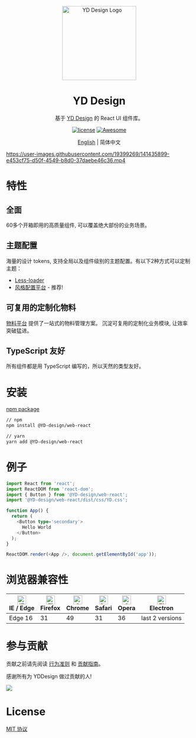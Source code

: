 <!--
 * @Author: 唐王瑶
 * @Email：tangwangyao@hualala.com
 * @Date: 2022-06-10 21:05:32
 * @Description: 页面/组件/功能的描述
 * @FilePath: /YD-design/README.zh-CN.md
-->
<div align="center">
  <a href="https://YD.design" target="_blank">
    <img alt="YD Design Logo" width="200" src="https://avatars.githubusercontent.com/u/64576149?s=200&v=4"/>
  </a>
</div>

<div align="center">
  <h1>YD Design</h1>
</div>

<div align="center">

基于 [YD Design](https://YD.design/) 的 React UI 组件库。

[![license](https://img.shields.io/badge/license-MIT-blue.svg)](https://github.com/YD-design/YD-design/blob/main/LICENSE)
[![Awesome](https://cdn.rawgit.com/sindresorhus/awesome/d7305f38d29fed78fa85652e3a63e154dd8e8829/media/badge.svg)](https://github.com/YD-design/awesome-YD)

</div>

<div align="center">

[English](./README.md) | 简体中文

</div>

https://user-images.githubusercontent.com/19399269/141435899-e453cf75-d50f-4549-b8d0-37daebe46c36.mp4

# 特性

## 全面

60多个开箱即用的高质量组件, 可以覆盖绝大部份的业务场景。

## 主题配置

海量的设计 tokens, 支持全局以及组件级别的主题配置。有以下2种方式可以定制主题：

* [Less-loader](https://YD.design/react/docs/theme)
* [风格配置平台](https://YD.design/themes) - 推荐!

## 可复用的定制化物料 

[物料平台](https://YD.design/material/) 提供了一站式的物料管理方案。 沉淀可复用的定制化业务模块, 让效率突破猛进。

## TypeScript 友好

所有组件都是用 TypeScript 编写的，所以天然的类型友好。


# 安装

[npm package](https://www.npmjs.com/package/@YD-design/web-react)

```bash
// npm
npm install @YD-design/web-react

// yarn
yarn add @YD-design/web-react
```

# 例子

```typescript
import React from 'react';
import ReactDOM from 'react-dom';
import { Button } from '@YD-design/web-react';
import '@YD-design/web-react/dist/css/YD.css';

function App() {
  return (
    <Button type='secondary'>
      Hello World
    </Button>
  );
}

ReactDOM.render(<App />, document.getElementById('app'));
```
# 浏览器兼容性

| [<img src="https://p1-YD.byteimg.com/tos-cn-i-uwbnlip3yd/08095282566ac4e0fd98f89aed934b65.png~tplv-uwbnlip3yd-png.png" alt="IE / Edge" width="24px" height="24px" />](http://godban.github.io/browsers-support-badges/)<br/>IE / Edge | [<img src="https://p1-YD.byteimg.com/tos-cn-i-uwbnlip3yd/40ad73571879dd8d9fd3fd524e0e45a4.png~tplv-uwbnlip3yd-png.png" alt="Firefox" width="24px" height="24px" />](http://godban.github.io/browsers-support-badges/)<br/>Firefox | [<img src="https://p1-YD.byteimg.com/tos-cn-i-uwbnlip3yd/4f59d35f6d6837b042c8badd95871b1d.png~tplv-uwbnlip3yd-png.png" alt="Chrome" width="24px" height="24px" />](http://godban.github.io/browsers-support-badges/)<br/>Chrome | [<img src="https://p1-YD.byteimg.com/tos-cn-i-uwbnlip3yd/eee2667f837a9c2ed531805850bf43ec.png~tplv-uwbnlip3yd-png.png" alt="Safari" width="24px" height="24px" />](http://godban.github.io/browsers-support-badges/)<br/>Safari | [<img src="https://p1-YD.byteimg.com/tos-cn-i-uwbnlip3yd/3240334d3967dd263c8f4cdd2d93c525.png~tplv-uwbnlip3yd-png.png" alt="Opera" width="24px" height="24px" />](http://godban.github.io/browsers-support-badges/)<br/>Opera | [<img src="https://p1-YD.byteimg.com/tos-cn-i-uwbnlip3yd/f2454685df95a1a557a61861c5bec256.png~tplv-uwbnlip3yd-png.png" alt="Electron" width="24px" height="24px" />](http://godban.github.io/browsers-support-badges/)<br/>Electron |
| --------- | --------- | --------- | --------- | --------- | --------- |
| Edge 16| 31| 49 | 31 | 36 | last 2 versions |

# 参与贡献

贡献之前请先阅读 [行为准则](./CODE_OF_CONDUCT.md) 和 [贡献指南](./CONTRIBUTING.zh-CN.md)。

感谢所有为 YDDesign 做过贡献的人!

<a href="https://github.com/YD-design/YD-design/graphs/contributors"><img src="https://contrib.rocks/image?repo=YD-design/YD-design" /></a>

# License

[MIT 协议](./LICENSE)
